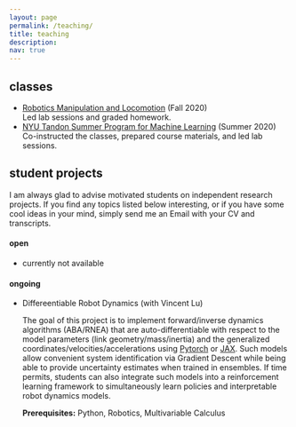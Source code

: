 ```yaml
---
layout: page
permalink: /teaching/
title: teaching
description: 
nav: true
---
```


## classes
 
- [Robotics Manipulation and Locomotion](https://github.com/righetti/ROB2004) (Fall 2020)  
    Led lab sessions and graded homework.
- [NYU Tandon Summer Program for Machine Learning](https://github.com/huaijiangzhu/SummerML) (Summer 2020)  
    Co-instructed the classes, prepared course materials, and led lab sessions.

## student projects

I am always glad to advise motivated students on independent research projects. If you find any topics listed below interesting, or if you have some cool ideas in your mind, simply send me an Email with your CV and transcripts.

#### open

- currently not available

#### ongoing 

- Differeentiable Robot Dynamics (with Vincent Lu)

    The goal of this project is to implement forward/inverse dynamics algorithms (ABA/RNEA) that are auto-differentiable with respect to the model parameters (link geometry/mass/inertia) and the generalized coordinates/velocities/accelerations using [Pytorch](https://pytorch.org/) or [JAX](https://opensource.google/projects/jax). Such models allow convenient system identification via Gradient Descent while being able to provide uncertainty estimates when trained in ensembles. If time permits, students can also integrate such models into a reinforcement learning framework to simultaneously learn policies and interpretable robot dynamics models.

    **Prerequisites:** Python, Robotics, Multivariable Calculus


